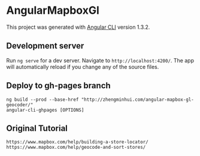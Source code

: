 # AngularMapboxGl

This project was generated with [Angular CLI](https://github.com/angular/angular-cli) version 1.3.2.

## Development server

Run `ng serve` for a dev server. Navigate to `http://localhost:4200/`. The app will automatically reload if you change any of the source files.

## Deploy to gh-pages branch

```shell
ng build --prod --base-href "http://zhengminhui.com/angular-mapbox-gl-geocoder/"
angular-cli-ghpages [OPTIONS]
```

## Original Tutorial

`https://www.mapbox.com/help/building-a-store-locator/`   
`https://www.mapbox.com/help/geocode-and-sort-stores/`